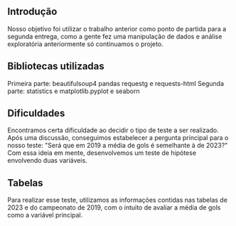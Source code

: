 ## Introdução

Nosso objetivo foi utilizar o trabalho anterior como ponto de partida para a segunda entrega, como a gente fez uma manipulação de dados e análise exploratória anteriormente só continuamos o projeto.

## Bibliotecas utilizadas

Primeira parte: beautifulsoup4 pandas requestg  e  requests-html
Segunda parte: statistics e matplotlib.pyplot e seaborn


## Dificuldades
Encontramos certa dificuldade ao decidir o tipo de teste a ser realizado. Após uma discussão, conseguimos estabelecer a pergunta principal para o nosso teste: "Será que em 2019 a média de gols é semelhante à de 2023?" Com essa ideia em mente, desenvolvemos um teste de hipótese envolvendo duas variáveis.


## Tabelas
Para realizar esse teste, utilizamos as informações contidas nas tabelas de 2023 e do campeonato de 2019, com o intuito de avaliar a média de gols como a variável principal.


